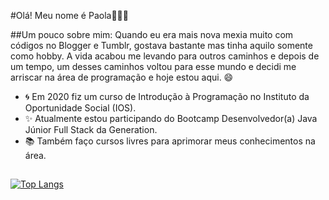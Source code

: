 #Olá! Meu nome é Paola:wave::ok_woman:

##Um pouco sobre mim:
Quando eu era mais nova mexia muito com códigos no Blogger e Tumblr, gostava bastante mas tinha aquilo somente como hobby. A vida acabou me levando para outros caminhos e depois de um tempo, um desses caminhos voltou para esse mundo e decidi me arriscar na área de programação e hoje estou aqui. :smile:

- :cyclone: Em 2020 fiz um curso de Introdução à Programação no Instituto da Oportunidade Social (IOS). 
- :sparkles: Atualmente estou participando do Bootcamp Desenvolvedor(a) Java Júnior Full Stack da Generation. 
- :books: Também faço cursos livres para aprimorar meus conhecimentos na área. 
##
[![Top Langs](https://github-readme-stats.vercel.app/api/top-langs/?username=ofpaola&layout=compact)](https://github.com/ofpaola/github-readme-stats)

